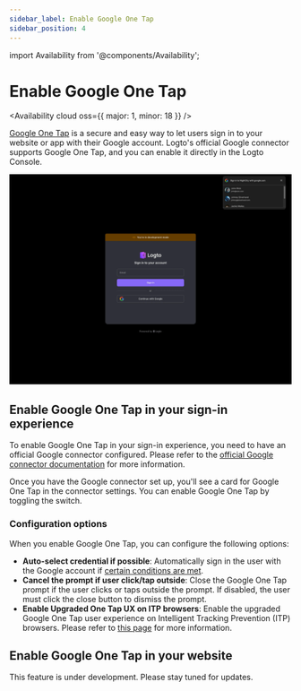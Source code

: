 ```yaml
---
sidebar_label: Enable Google One Tap
sidebar_position: 4
---
```


import Availability from '@components/Availability';

# Enable Google One Tap

<Availability cloud oss={{ major: 1, minor: 18 }} />

[Google One Tap](https://developers.google.com/identity/gsi/web/guides/features) is a secure and easy way to let users sign in to your website or app with their Google account. Logto's official Google connector supports Google One Tap, and you can enable it directly in the Logto Console.

![Google One Tap in sign-in experience](./google-one-tap.webp)

## Enable Google One Tap in your sign-in experience

To enable Google One Tap in your sign-in experience, you need to have an official Google connector configured. Please refer to the [official Google connector documentation](/integrations/google/) for more information.

Once you have the Google connector set up, you'll see a card for Google One Tap in the connector settings. You can enable Google One Tap by toggling the switch.

### Configuration options

When you enable Google One Tap, you can configure the following options:

- **Auto-select credential if possible**: Automatically sign in the user with the Google account if [certain conditions are met](https://developers.google.com/identity/gsi/web/guides/automatic-sign-in-sign-out).
- **Cancel the prompt if user click/tap outside**: Close the Google One Tap prompt if the user clicks or taps outside the prompt. If disabled, the user must click the close button to dismiss the prompt.
- **Enable Upgraded One Tap UX on ITP browsers**: Enable the upgraded Google One Tap user experience on Intelligent Tracking Prevention (ITP) browsers. Please refer to [this page](https://developers.google.com/identity/gsi/web/guides/features#upgraded_ux_on_itp_browsers) for more information.

## Enable Google One Tap in your website

This feature is under development. Please stay tuned for updates.

